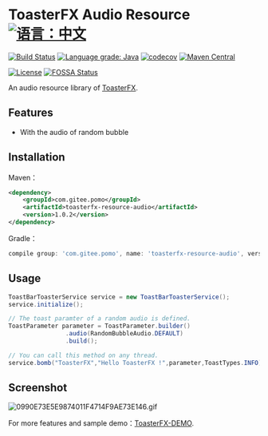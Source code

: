 # ToasterFX Audio Resource [![语言：中文](https://img.shields.io/badge/-%E4%B8%AD%E6%96%87-blue?style=social&logo=markdown)](README.md)

[![Build Status](https://travis-ci.com/Mr-Po/toasterfx-resource-audio.svg?branch=master)](https://travis-ci.com/Mr-Po/toasterfx-resource-audio)
[![Language grade: Java](https://img.shields.io/lgtm/grade/java/github/Mr-Po/toasterfx-resource-audio?logo=lgtm&logoWidth=18)](https://lgtm.com/projects/g/Mr-Po/toasterfx-resource-audio/context:java)
[![codecov](https://codecov.io/gh/Mr-Po/toasterfx-resource-audio/branch/master/graph/badge.svg)](https://codecov.io/gh/Mr-Po/toasterfx-resource-audio)
[![Maven Central](https://img.shields.io/maven-central/v/com.gitee.pomo/toasterfx-resource-audio/1)](https://search.maven.org/#search|ga|1|com.gitee.pomo.toasterfx-resource-audio)

[![License](https://img.shields.io/github/license/Mr-Po/toasterfx-resource-audio?color=blue)](LICENSE)
[![FOSSA Status](https://app.fossa.com/api/projects/git%2Bgithub.com%2FMr-Po%2Ftoasterfx-resource-audio.svg?type=shield)](https://app.fossa.com/projects/git%2Bgithub.com%2FMr-Po%2Ftoasterfx-resource-audio?ref=badge_shield)

An audio resource library of [ToasterFX](../../../toasterfx).

## Features
* With the audio of random bubble

## Installation

Maven：
```xml
<dependency>
    <groupId>com.gitee.pomo</groupId>
    <artifactId>toasterfx-resource-audio</artifactId>
    <version>1.0.2</version>
</dependency>
```

Gradle：
```groovy
compile group: 'com.gitee.pomo', name: 'toasterfx-resource-audio', version: '1.0.2'
```

## Usage
```java
ToastBarToasterService service = new ToastBarToasterService();
service.initialize();

// The toast paramter of a random audio is defined.
ToastParameter parameter = ToastParameter.builder()
                .audio(RandomBubbleAudio.DEFAULT)
                .build();

// You can call this method on any thread.
service.bomb("ToasterFX","Hello ToasterFX !",parameter,ToastTypes.INFO);
```
## Screenshot
![0990E73E5E9874011F4714F9AE73E146.gif](https://i.loli.net/2020/09/28/RPShGny2mKedi5r.gif)

For more features and sample demo：[ToasterFX-DEMO](../../../toasterfx-demo).